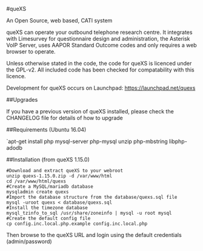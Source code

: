 #queXS

An Open Source, web based, CATI system

queXS can operate your outbound telephone research centre. It integrates with Limesurvey for questionnaire design and administration, the Asterisk VoIP Server, uses AAPOR Standard Outcome codes and only requires a web browser to operate.

Unless otherwise stated in the code, the code for queXS is licenced under the GPL-v2. All included code has been checked for compatability with this licence.

Development for queXS occurs on Launchpad: https://launchpad.net/quexs

##Upgrades

If you have a previous version of queXS installed, please check the CHANGELOG file for details of how to upgrade

##Requirements (Ubuntu 16.04)

`apt-get install php mysql-server php-mysql unzip php-mbstring libphp-adodb

##Installation (from queXS 1.15.0)

```
#Download and extract queXS to your webroot
unzip quexs-1.15.0.zip -d /var/www/html
cd /var/www/html/quexs
#Create a MySQL/mariadb database 
mysqladmin create quexs
#Import the database structure from the database/quexs.sql file
mysql -uroot quexs < database/quexs.sql
#Install the timezone database 
mysql_tzinfo_to_sql /usr/share/zoneinfo | mysql -u root mysql
#Create the default config file
cp config.inc.local.php.example config.inc.local.php
```

Then browse to the queXS URL and login using the default credentials (admin/password)

